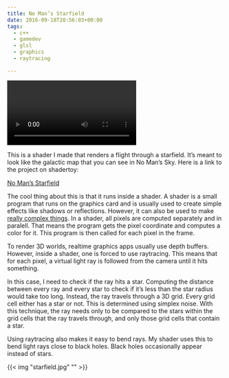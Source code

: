 ```yaml
---
title: No Man’s Starfield
date: 2016-09-18T20:56:03+00:00
tags:
  - c++
  - gamedev
  - glsl
  - graphics
  - raytracing

---
```

<video autoplay loop><source src="/article/no-mans-starfield/starfield.webm" type="video/webm" /></video>

This is a shader I made that renders a flight through a starfield. It’s meant to look like the galactic map that you can see in No Man’s Sky. Here is a link to the project on shadertoy:

[No Man’s Starfield][1]

<!--more-->

The cool thing about this is that it runs inside a shader. A shader is a small program that runs on the graphics card and is usually used to create simple effects like shadows or reflections. However, it can also be used to make [really complex things][2]. In a shader, all pixels are computed separately and in paralell. That means the program gets the pixel coordinate and computes a color for it. This program is then called for each pixel in the frame.

To render 3D worlds, realtime graphics apps usually use depth buffers. However, inside a shader, one is forced to use raytracing. This means that for each pixel, a virtual light ray is followed from the camera until it hits something.

In this case, I need to check if the ray hits a star. Computing the distance between every ray and every star to check if it’s less than the star radius would take too long. Instead, the ray travels through a 3D grid. Every grid cell either has a star or not. This is determined using simplex noise. With this technique, the ray needs only to be compared to the stars within the grid cells that the ray travels through, and only those grid cells that contain a star.

Using raytracing also makes it easy to bend rays. My shader uses this to bend light rays close to black holes. Black holes occasionally appear instead of stars.

{{< img "starfield.jpg" "" >}}

 [1]: https://www.shadertoy.com/view/MtcGDf
 [2]: https://www.shadertoy.com/results?query=&sort=love&filter=
